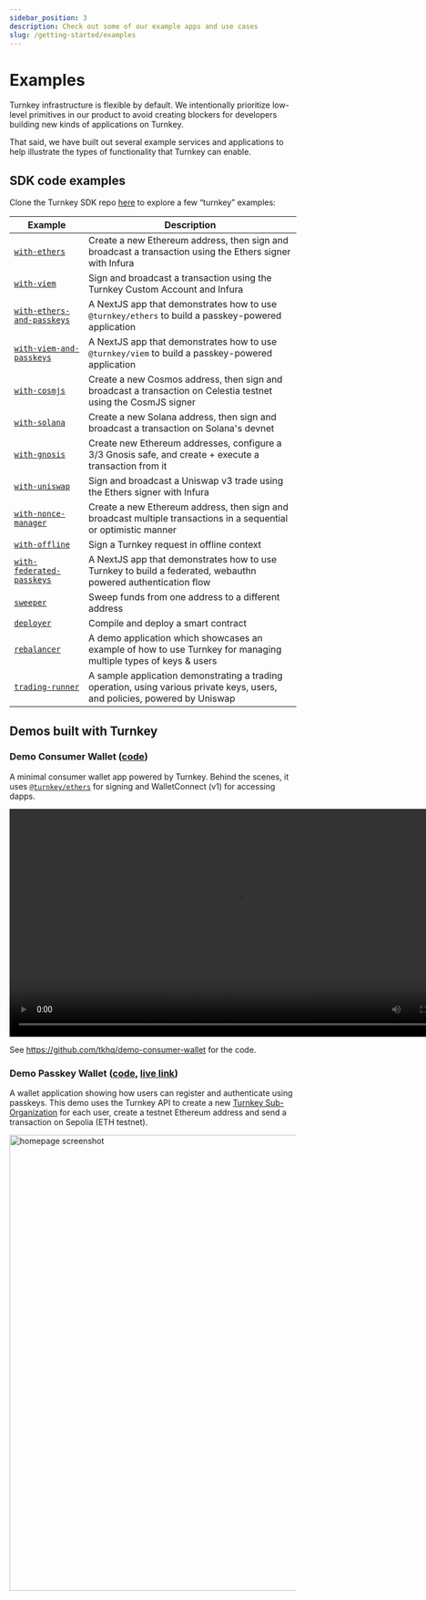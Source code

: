 ```yaml
---
sidebar_position: 3
description: Check out some of our example apps and use cases
slug: /getting-started/examples
---
```

# Examples

Turnkey infrastructure is flexible by default. We intentionally prioritize low-level primitives in our product to avoid creating blockers for developers building new kinds of applications on Turnkey.

That said, we have built out several example services and applications to help illustrate the types of functionality that Turnkey can enable.

## SDK code examples

Clone the Turnkey SDK repo [here](https://github.com/tkhq/sdk) to explore a few “turnkey” examples:

| Example                                                                                                | Description                                                                                                                 |
| ------------------------------------------------------------------------------------------------------ | --------------------------------------------------------------------------------------------------------------------------- |
| [`with-ethers`](https://github.com/tkhq/sdk/tree/main/examples/with-ethers/)                           | Create a new Ethereum address, then sign and broadcast a transaction using the Ethers signer with Infura                    |
| [`with-viem`](https://github.com/tkhq/sdk/tree/main/examples/with-viem/)                               | Sign and broadcast a transaction using the Turnkey Custom Account and Infura                                                |
| [`with-ethers-and-passkeys`](https://github.com/tkhq/sdk/tree/main/examples/with-ethers-and-passkeys/) | A NextJS app that demonstrates how to use `@turnkey/ethers` to build a passkey-powered application                          |
| [`with-viem-and-passkeys`](https://github.com/tkhq/sdk/tree/main/examples/with-viem-and-passkeys/)     | A NextJS app that demonstrates how to use `@turnkey/viem` to build a passkey-powered application                            |
| [`with-cosmjs`](https://github.com/tkhq/sdk/tree/main/examples/with-cosmjs/)                           | Create a new Cosmos address, then sign and broadcast a transaction on Celestia testnet using the CosmJS signer              |
| [`with-solana`](https://github.com/tkhq/sdk/tree/main/examples/with-solana/)                           | Create a new Solana address, then sign and broadcast a transaction on Solana's devnet                                       |
| [`with-gnosis`](https://github.com/tkhq/sdk/tree/main/examples/with-gnosis/)                           | Create new Ethereum addresses, configure a 3/3 Gnosis safe, and create + execute a transaction from it                      |
| [`with-uniswap`](https://github.com/tkhq/sdk/tree/main/examples/with-uniswap/)                         | Sign and broadcast a Uniswap v3 trade using the Ethers signer with Infura                                                   |
| [`with-nonce-manager`](https://github.com/tkhq/sdk/tree/main/examples/with-nonce-manager/)             | Create a new Ethereum address, then sign and broadcast multiple transactions in a sequential or optimistic manner           |
| [`with-offline`](https://github.com/tkhq/sdk/tree/main/examples/with-offline/)                         | Sign a Turnkey request in offline context                                                                                   |
| [`with-federated-passkeys`](https://github.com/tkhq/sdk/tree/main/examples/with-federated-passkeys/)   | A NextJS app that demonstrates how to use Turnkey to build a federated, webauthn powered authentication flow                |
| [`sweeper`](https://github.com/tkhq/sdk/tree/main/examples/sweeper/)                                   | Sweep funds from one address to a different address                                                                         |
| [`deployer`](https://github.com/tkhq/sdk/tree/main/examples/deployer/)                                 | Compile and deploy a smart contract                                                                                         |
| [`rebalancer`](https://github.com/tkhq/sdk/tree/main/examples/rebalancer)                              | A demo application which showcases an example of how to use Turnkey for managing multiple types of keys & users             |
| [`trading-runner`](https://github.com/tkhq/sdk/tree/main/examples/trading-runner)                      | A sample application demonstrating a trading operation, using various private keys, users, and policies, powered by Uniswap |

## Demos built with Turnkey

### Demo Consumer Wallet ([code](https://github.com/tkhq/demo-consumer-wallet))

A minimal consumer wallet app powered by Turnkey. Behind the scenes, it uses [`@turnkey/ethers`](https://www.npmjs.com/package/@turnkey/ethers) for signing and WalletConnect (v1) for accessing dapps.

<video controls width="800px">
  <source src="https://github.com/tkhq/demo-consumer-wallet/assets/127255904/2c3409df-2d7c-4ec3-9aa8-e2944a0b0e0a"/>
</video>


See https://github.com/tkhq/demo-consumer-wallet for the code.

### Demo Passkey Wallet ([code](https://github.com/tkhq/demo-passkey-wallet), [live link](https://wallet.tx.xyz))

A wallet application showing how users can register and authenticate using passkeys.
This demo uses the Turnkey API to create a new [Turnkey Sub-Organization](/getting-started/sub-organizations) for each user, create a testnet Ethereum address and send a transaction on Sepolia (ETH testnet).

<img src="/demo-passkey-wallet.png" alt="homepage screenshot" width="800px"/>
